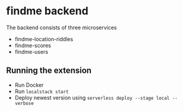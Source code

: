 # findme backend
The backend consists of three microservices
- findme-location-riddles
- findme-scores
- findme-users

## Running the extension

- Run Docker
- Run `localstack start`
- Deploy newest version using `serverless deploy --stage local --verbose`
